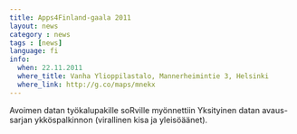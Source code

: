 ```yaml
---
title: Apps4Finland-gaala 2011
layout: news
category : news
tags : [news]
language: fi
info:
  when: 22.11.2011
  where_title: Vanha Ylioppilastalo, Mannerheimintie 3, Helsinki
  where_link: http://g.co/maps/mnekx
---
```


Avoimen datan työkalupakille soRville myönnettiin Yksityinen datan avaus-sarjan 
ykköspalkinnon (virallinen kisa ja yleisöäänet).